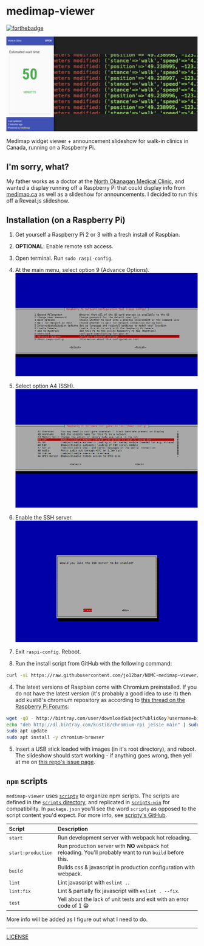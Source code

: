# medimap-viewer

[![forthebadge](http://forthebadge.com/images/badges/gluten-free.svg)](http://forthebadge.com)

![Screenshot of NOMC-medimap-viewer](./README-images/NOMC-medimap-viewer.png)

Medimap widget viewer + announcement slideshow for walk-in clinics in Canada, running on a Raspberry Pi.

## I'm sorry, what?
My father works as a doctor at the [North Okanagan Medical Clinic](http://www.health-local.com/biz/walk-in-clinics/vernon/british-columbia/north-okanagan-medical-clinic/), and wanted a display running off a Raspberry Pi that could display info from [medimap.ca](https://medimap.ca) as well as a slideshow for announcements. I decided to run this off a Reveal.js slideshow.

## Installation (on a Raspberry Pi)
1. Get yourself a Raspberry Pi 2 or 3 with a fresh install of Raspbian.

2. **OPTIONAL**: Enable remote ssh access.
  1. Open terminal. Run `sudo raspi-config`.

  2. At the main menu, select option 9 (Advance Options). ![Screenshot of `raspi-config`](./README-images/raspi-config-3.png)

  3. Select option A4 (SSH). ![Screenshot of `raspi-config`](./README-images/raspi-config-4.png)

  4. Enable the SSH server. ![Screenshot of `raspi-config`](./README-images/raspi-config-5.png)

  5. Exit `raspi-config`. Reboot.

3. Run the install script from GitHub with the following command:

  ```bash
  curl -sL https://raw.githubusercontent.com/jo12bar/NOMC-medimap-viewer/master/raspi-scripts/install.bash | bash -
  ```

4. The latest versions of Raspbian come with Chromium preinstalled. If you do not have the latest version (it's probably a good idea to use it) then add kusti8's chromium repository as according to [this thread on the Raspberry Pi Forums](https://www.raspberrypi.org/forums/viewtopic.php?f=63&t=121195):

  ```bash
  wget -qO - http://bintray.com/user/downloadSubjectPublicKey?username=bintray | sudo apt-key add -
  echo "deb http://dl.bintray.com/kusti8/chromium-rpi jessie main" | sudo tee -a /etc/apt/sources.list
  sudo apt update
  sudo apt install -y chromium-browser
  ```

5. Insert a USB stick loaded with images (in it's root directory), and reboot. The slideshow should start working - if anything goes wrong, then yell at me on [this repo's issue page](https://github.com/jo12bar/NOMC-medimap-viewer/issues).

## `npm` scripts
`medimap-viewer` uses [`scripty`](https://github.com/testdouble/scripty) to organize npm scripts. The scripts are defined in the [`scripts` directory](./scripts), and replicated in [`scripts-win`](./scripts-win) for compatibility. In `package.json` you'll see the word `scripty` as opposed to the script content you'd expect. For more info, see [scripty's GitHub](https://github.com/testdouble/scripty).

| Script             | Description     |
| :----------------- | :------------------------------------------------------------------------ |
| `start`            | Run development server with webpack hot reloading.                        |
| `start:production` | Run production server with **NO** webpack hot reloading. You'll probably want to run `build` before this. |
| `build`            | Builds css & javascript in production configuration with webpack.         |
| `lint`             | Lint javascript with `eslint .`.                                          |
| `lint:fix`         | Lint & partially fix javascript with `eslint . --fix`.                    |
| `test`             | Yell about the lack of unit tests and exit with an error code of 1 :grin: |

More info will be added as I figure out what I need to do.

---
[LICENSE](./LICENSE)
